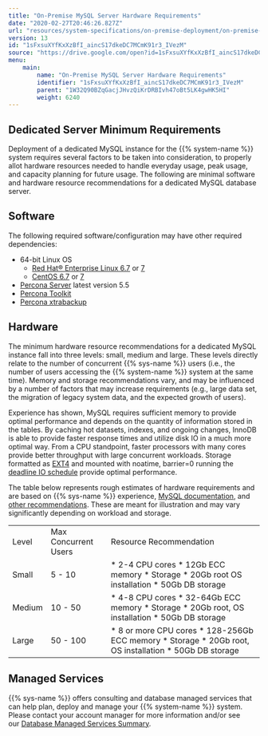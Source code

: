 ```yaml
---
title: "On-Premise MySQL Server Hardware Requirements"
date: "2020-02-27T20:46:26.827Z"
url: "resources/system-specifications/on-premise-deployment/on-premise-mysql-server-hardware-requirements.html"
version: 13
id: "1sFxsuXYfKxXzBfI_aincS17dkeDC7MCmK91r3_IVezM"
source: "https://drive.google.com/open?id=1sFxsuXYfKxXzBfI_aincS17dkeDC7MCmK91r3_IVezM"
menu:
    main:
        name: "On-Premise MySQL Server Hardware Requirements"
        identifier: "1sFxsuXYfKxXzBfI_aincS17dkeDC7MCmK91r3_IVezM"
        parent: "1W32Q90BZqGacjJHvzQiKrDRBIvh47oBt5LK4gwHK5HI"
        weight: 6240
---
```

## Dedicated Server Minimum Requirements

Deployment of a dedicated MySQL instance for the {{% system-name %}} system requires several factors to be taken into consideration, to properly allot hardware resources needed to handle everyday usage, peak usage, and capacity planning for future usage. The following are minimal software and hardware resource recommendations for a dedicated MySQL database server.

## Software

The following required software/configuration may have other required dependencies:

* 64-bit Linux OS
    * [Red Hat® Enterprise Linux 6.7](https://access.redhat.com/documentation/en-US/Red_Hat_Enterprise_Linux/6/html/6.7_Release_Notes/) or [7](https://access.redhat.com/documentation/en-US/Red_Hat_Enterprise_Linux/7/index.html)
    * [CentOS 6.7](https://wiki.centos.org/Manuals/ReleaseNotes/CentOS6.7) or [7](https://wiki.centos.org/Manuals/ReleaseNotes/CentOS7)
* [Percona Server](https://www.percona.com/software/mysql-database/percona-server) latest version 5.5
* [Percona Toolkit](https://www.percona.com/software/mysql-tools/percona-toolkit)
* [Percona xtrabackup](https://www.percona.com/software/mysql-database/percona-xtrabackup)

## Hardware

The minimum hardware resource recommendations for a dedicated MySQL instance fall into three levels: small, medium and large. These levels directly relate to the number of concurrent {{% sys-name %}} users (i.e., the number of users accessing the {{% system-name %}} system at the same time). Memory and storage recommendations vary, and may be influenced by a number of factors that may increase requirements (e.g., large data set, the migration of legacy system data, and the expected growth of users).

Experience has shown, MySQL requires sufficient memory to provide optimal performance and depends on the quantity of information stored in the tables. By caching hot datasets, indexes, and ongoing changes, InnoDB is able to provide faster response times and utilize disk IO in a much more optimal way. From a CPU standpoint, faster processors with many cores provide better throughput with large concurrent workloads. Storage formatted as [EXT4](https://ext4.wiki.kernel.org/) and mounted with noatime, barrier=0 running the [deadline IO schedule](https://www.percona.com/blog/2009/01/30/linux-schedulers-in-tpcc-like-benchmark/) provide optimal performance.

The table below represents rough estimates of hardware requirements and are based on {{% sys-name %}} experience, [MySQL documentation](https://dev.mysql.com/doc/refman/5.5/en/linux-installation.html), and [other recommendations](http://dba.stackexchange.com/questions/15030/mysql-recommended-hardware). These are meant for illustration and may vary significantly depending on workload and storage.

<table>
  <tr>
    <td>Level</td>
    <td>Max Concurrent Users</td>
    <td>Resource Recommendation</td>
  </tr>
  <tr>
    <td>Small</td>
    <td>5 - 10</td>
    <td>
* 2-4 CPU cores
* 12Gb ECC memory
* Storage
    * 20Gb root OS installation
    * 50Gb DB storage
    </td>
  </tr>
  <tr>
    <td>Medium</td>
    <td>10 - 50</td>
    <td>
* 4-8 CPU cores
* 32-64Gb ECC memory
* Storage
    * 20Gb root, OS installation
    * 50Gb DB storage
    </td>
  </tr>
  <tr>
    <td>Large</td>
    <td>50 - 100</td>
    <td>
* 8 or more CPU cores
* 128-256Gb ECC memory
* Storage
    * 20Gb root, OS installation
    * 50Gb DB storage
    </td>
  </tr>
</table>

## Managed Services

{{% sys-name %}} offers consulting and database managed services that can help plan, deploy and manage your {{% system-name %}} system. Please contact your account manager for more information and/or see our [Database Managed Services Summary](https://docs.google.com/document/d/1YX-G0aO0wZ13vsiHUtroPGSzE3q6yjKeLdzgX3fvMrs/edit#heading=h.t72wiklw6qpf).

